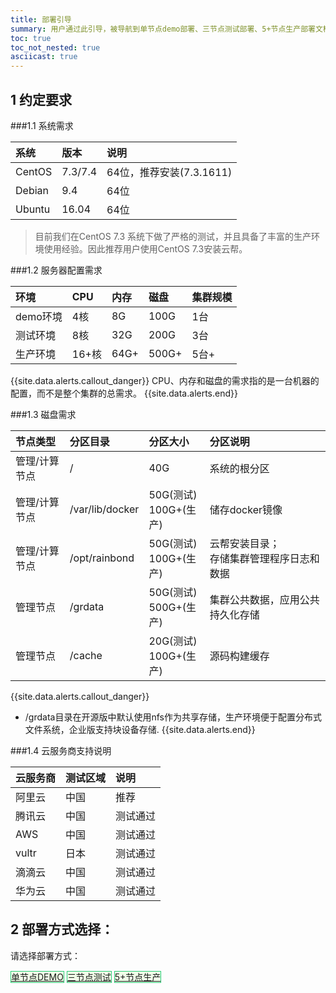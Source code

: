 ```yaml
---
title: 部署引导
summary: 用户通过此引导，被导航到单节点demo部署、三节点测试部署、5+节点生产部署文档
toc: true
toc_not_nested: true
asciicast: true
---
```

<div id="toc"></div>

## 1 约定要求

###1.1 系统需求

| 系统   | 版本  | 说明           |
| :----- | :---- | :------------- |
| CentOS | 7.3/7.4   | 64位，推荐安装(7.3.1611) |
| Debian | 9.4  | 64位           |
| Ubuntu | 16.04 | 64位           |

> 目前我们在CentOS 7.3 系统下做了严格的测试，并且具备了丰富的生产环境使用经验。因此推荐用户使用CentOS 7.3安装云帮。

###1.2 服务器配置需求

| 环境     | CPU  | 内存   | 磁盘    | 集群规模 |
| :----- | :--- | :--- | :---- | :--- |
| demo环境 | 4核   | 8G  | 100G  | 1台   |
| 测试环境   | 8核   | 32G  | 200G  | 3台   |
| 生产环境   | 16+核 | 64G+ | 500G+ | 5台+  |
{{site.data.alerts.callout_danger}}
CPU、内存和磁盘的需求指的是一台机器的配置，而不是整个集群的总需求。
{{site.data.alerts.end}}

###1.3 磁盘需求

| 节点类型      | 分区目录        | 分区大小                          | 分区说明                                      |
| :------------ | :-------------- | :-------------------------------- | :-------------------------------------------- |
| 管理/计算节点 | /               | 40G                               | 系统的根分区                                  |
| 管理/计算节点 | /var/lib/docker | 50G(测试)</br>100G+(生产) | 储存docker镜像                                |
| 管理/计算节点 | /opt/rainbond   | 50G(测试)</br>100G+(生产) | 云帮安装目录；</br>存储集群管理程序日志和数据 |
| 管理节点      | /grdata         | 50G(测试)</br>500G+(生产) | 集群公共数据，应用公共持久化存储              |
| 管理节点      | /cache          | 20G(测试)</br>100G+(生产) | 源码构建缓存                                  |

{{site.data.alerts.callout_danger}}
- /grdata目录在开源版中默认使用nfs作为共享存储，生产环境便于配置分布式文件系统，企业版支持块设备存储.
{{site.data.alerts.end}}

###1.4 云服务商支持说明

| 云服务商   | 测试区域  | 说明           |
| :----- | :---- | :------------- |
| 阿里云 | 中国  | 推荐 |
| 腾讯云 | 中国  | 测试通过           |
| AWS | 中国 | 测试通过          |
| vultr | 日本 | 测试通过          |
| 滴滴云 | 中国  | 测试通过           |
| 华为云 | 中国  | 测试通过           |

<!--

###1、5 自定义配置项说明

- 支持自定义配置域名 & 公网ip - Aug 20, 2018

具体请参考 [Rainbond自定义配置](../operation-manual/install/config/custom-config.html)

-->

## 2 部署方式选择：

请选择部署方式：

<div class="btn-group btn-group-justified">
  <a href="online-installation.html" class="btn" style="background-color:#F0FFE8;border:1px solid #28cb75">单节点DEMO</a>
  <a href="../operation-manual/cluster-management/three-nodes-deployment.html" class="btn" style="background-color:#F0FFE8;border:1px solid #28cb75">三节点测试</a>
  <a href="../operation-manual/cluster-management/five-nodes-deployment.html" class="btn" style="background-color:#F0FFE8;border:1px solid #28cb75">5+节点生产</a>
</div>
